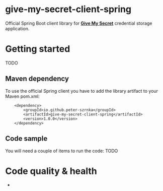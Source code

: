 # give-my-secret-client-spring
Official Spring Boot client library for [**Give My Secret**](https://github.com/peter-szrnka/give-my-secret) credential storage application. 

# Getting started
TODO

## Maven dependency

To use the official Spring client you have to add the library artifact to your Maven pom.xml:

```
    <dependency>
        <groupId>io.github.peter-szrnka</groupId>
        <artifactId>give-my-secret-client-spring</artifactId>
        <version>1.0.0</version>
    </dependency>
```

## Code sample

You will need a couple of items to run the code:
TODO



# Code quality & health

-